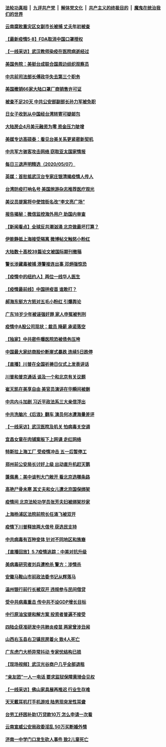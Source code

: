 

####  [法轮功真相](../../../../basic/blob/master/README.md?t=05081631) &nbsp;|&nbsp; [九评共产党](../../../../9ping.md/blob/master/README.md?t=05081631) &nbsp;|&nbsp; [解体党文化](../../../../jtdwh.md/blob/master/README.md?t=05081631)  &nbsp;|&nbsp; [共产主义的终极目的](../../../../gczydzjmd.md/blob/master/README.md?t=05081631) &nbsp;|&nbsp; [魔鬼在统治我们的世界](../../../../mgztzwmdsj.md/blob/master/README.md?t=05081631) 

#### [云南腐败重灾区女副市长被捕 丈夫年初被查](../pages/nsc413/n12092583.md?t=05081631) 

#### [【最新疫情5·8】FDA取消中国口罩授权](../pages/nsc413/n12088365.md?t=05081631) 


#### [【一线采访】武汉教师染疫在医院病逝经过](../pages/nsc413/n12092074.md?t=05081631) 

#### [美国务院：美挺台成联合国周边组织观察员](../pages/nsc413/n12092024.md?t=05081631) 

#### [中共前司法部长傅政华失去第三个职务](../pages/nsc413/n12092104.md?t=05081631) 

#### [美国撤销66家大陆口罩厂商销售许可证](../pages/nsc413/n12092054.md?t=05081631) 

#### [被查不足20天 中共公安部副部长孙力军被免职](../pages/nsc413/n12091971.md?t=05081631) 

#### [日女子收到从中国经台湾转寄可疑邮包](../pages/nsc413/n12091966.md?t=05081631) 

#### [大陆房企4月美元融资为零 资金压力陡增](../pages/nsc413/n12091703.md?t=05081631) 

#### [美媒专访高硕泰：看见台美关系更紧密新契机](../pages/nsc413/n12091897.md?t=05081631) 

#### [中共军方骇客攻击网络 窃取亚太国家情报](../pages/nsc413/n12091781.md?t=05081631) 

#### [每日三退声明精选（2020/05/07）](../pages/nsc413/n12091936.md?t=05081631) 

#### [英媒：首批抵武汉台专家庄银清揭疫情人传人](../pages/nsc413/n12091809.md?t=05081631) 

#### [台湾防疫打响名号 美国旅游杂志推荐医疗观光](../pages/nsc413/n12091865.md?t=05081631) 

#### [美议员提案将中使馆街名改“李文亮广场”](../pages/nsc413/n12091710.md?t=05081631) 

#### [报告揭秘：微信监控海外用户 助国内审查](../pages/nsc413/n12091199.md?t=05081631) 

#### [【新闻看点】全球反共潮汹涌 北京做最坏打算？](../pages/nsc413/n12091113.md?t=05081631) 

#### [伊能静抵上海接受隔离 微博帖文触怒小粉红](../pages/nsc413/n12091172.md?t=05081631) 

#### [大陆数十高校39篇论文被国际期刊撤稿](../pages/nsc413/n12091414.md?t=05081631) 

#### [警长涉藏毒被捕 港警接连出事 邓炳强惊恐](../pages/nsc413/n12091598.md?t=05081631) 

#### [【疫情中的纽约人】两位一线华人医生](../pages/nsc413/n12091532.md?t=05081631) 

#### [【疫情最前线】中国拼疫苗 谁敢打？](../pages/nsc413/n12091403.md?t=05081631) 

#### [郝海东挺方方怒对五毛小粉红 引爆舆论](../pages/nsc413/n12091281.md?t=05081631) 

#### [广东18岁少年被诬强奸罪 家人申冤被判刑](../pages/nsc413/n12091255.md?t=05081631) 

#### [疫情中A股公司现状：裁员 降薪 承诺落空](../pages/nsc413/n12091205.md?t=05081631) 

#### [【独家】中共密件曝医院恐被债务压垮](../pages/nsc413/n12088232.md?t=05081631) 

#### [中国最大家纺商股价断崖式暴跌 连续5日跌停](../pages/nsc413/n12091269.md?t=05081631) 

#### [【直播】川普在全国祈祷日仪式上发表讲话](../pages/nsc413/n12091171.md?t=05081631) 

#### [川普和普京通话 谈及一个和北京有关议题](../pages/nsc413/n12091002.md?t=05081631) 

#### [崔天凯在美享自由 美官员演讲在华瞬间被删](../pages/nsc413/n12091125.md?t=05081631) 

#### [中共内斗加剧 习近平政法系三大亲信浮出](../pages/nsc413/n12090750.md?t=05081631) 

#### [中共洗脑片《后浪》翻车 演员何冰遭海量差评](../pages/nsc413/n12090922.md?t=05081631) 

#### [【一线采访】武汉医院及机关 怕病毒关空调](../pages/nsc413/n12091031.md?t=05081631) 

#### [宜昌女童在肉铺案板下上网课 走红网络](../pages/nsc413/n12091013.md?t=05081631) 

#### [特斯拉上海工厂 受疫情冲击 五一后暂停工](../pages/nsc413/n12090821.md?t=05081631) 

#### [郑州前公安局长讨好上级 出动直升机赶天鹅](../pages/nsc413/n12090429.md?t=05081631) 

#### [蓬佩奥：美中谈判大门敞开 看北京选哪条路](../pages/nsc413/n12090857.md?t=05081631) 

#### [高艳尸骨未寒 其丈夫和女儿遭北京国保绑架](../pages/nsc413/n12089998.md?t=05081631) 

#### [疫情间 北京法轮功学员张芳夫妇被绑架抄家](../pages/nsc413/n12088006.md?t=05081631) 

#### [上海杨浦区法院前院长任涌飞被双开](../pages/nsc413/n12090131.md?t=05081631) 

#### [疫情下川普释放两大信号 获选民支持](../pages/nsc413/n12090430.md?t=05081631) 

#### [中共病毒有百种变体 针对不同地区和族裔](../pages/nsc413/n12090534.md?t=05081631) 

#### [【直播回放】5.7疫情追踪：中美对抗升级](../pages/nsc413/n12090116.md?t=05081631) 

#### [美病毒研究者刘兵遭枪杀 警方：涉情杀](../pages/nsc413/n12090395.md?t=05081631) 


#### [安徽马鞍山市前政法委书记从辉落马](../pages/nsc413/n12090065.md?t=05081631) 

#### [温州银行前行长被双开 违规参与民间借贷](../pages/nsc413/n12090118.md?t=05081631) 

#### [受中共病毒重击 传中共不设GDP增长目标](../pages/nsc413/n12089299.md?t=05081631) 

#### [中行原油宝提和解方案 投资者普遍不接受](../pages/nsc413/n12089757.md?t=05081631) 

#### [四陆企获准研发中共肺炎疫苗 两家曾涉丑闻](../pages/nsc413/n12089860.md?t=05081631) 

#### [山西右玉县右卫镇民房着火 致4人死亡](../pages/nsc413/n12089908.md?t=05081631) 

#### [广东虎门大桥异常抖动 专家忧结构已损](../pages/nsc413/n12089353.md?t=05081631) 

#### [【现场视频】武汉光谷商户几乎全部退租](../pages/nsc413/n12089594.md?t=05081631) 

#### [“亲友团”一人一电话 要求监狱保障黄琦会见权](../pages/nsc413/n12089700.md?t=05081631) 

#### [【一线采访】佛山家具展再推迟 行业生存难](../pages/nsc413/n12089659.md?t=05081631) 

#### [天天戴耳机打手机游戏 陆男现突发性耳聋](../pages/nsc413/n12089760.md?t=05081631) 

#### [台劳工纾困补助1万贷款10万 怎么申请一次看](../pages/nsc413/n12089502.md?t=05081631) 

#### [云南宣威公安局政委淫乱 50万买断婚外情](../pages/nsc413/n12089351.md?t=05081631) 

#### [济南一中学门口发生砍人事件 致2儿童死亡](../pages/nsc413/n12089493.md?t=05081631) 

